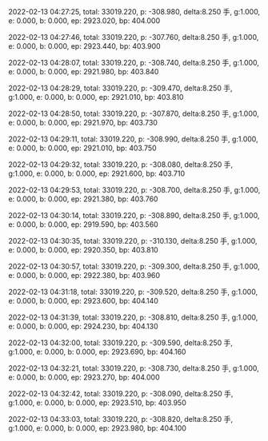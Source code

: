 2022-02-13 04:27:25, total: 33019.220, p: -308.980, delta:8.250 手, g:1.000, e: 0.000, b: 0.000, ep: 2923.020, bp: 404.000

2022-02-13 04:27:46, total: 33019.220, p: -307.760, delta:8.250 手, g:1.000, e: 0.000, b: 0.000, ep: 2923.440, bp: 403.900

2022-02-13 04:28:07, total: 33019.220, p: -308.740, delta:8.250 手, g:1.000, e: 0.000, b: 0.000, ep: 2921.980, bp: 403.840

2022-02-13 04:28:29, total: 33019.220, p: -309.470, delta:8.250 手, g:1.000, e: 0.000, b: 0.000, ep: 2921.010, bp: 403.810

2022-02-13 04:28:50, total: 33019.220, p: -307.870, delta:8.250 手, g:1.000, e: 0.000, b: 0.000, ep: 2921.970, bp: 403.730

2022-02-13 04:29:11, total: 33019.220, p: -308.990, delta:8.250 手, g:1.000, e: 0.000, b: 0.000, ep: 2921.010, bp: 403.750

2022-02-13 04:29:32, total: 33019.220, p: -308.080, delta:8.250 手, g:1.000, e: 0.000, b: 0.000, ep: 2921.600, bp: 403.710

2022-02-13 04:29:53, total: 33019.220, p: -308.700, delta:8.250 手, g:1.000, e: 0.000, b: 0.000, ep: 2921.380, bp: 403.760

2022-02-13 04:30:14, total: 33019.220, p: -308.890, delta:8.250 手, g:1.000, e: 0.000, b: 0.000, ep: 2919.590, bp: 403.560

2022-02-13 04:30:35, total: 33019.220, p: -310.130, delta:8.250 手, g:1.000, e: 0.000, b: 0.000, ep: 2920.350, bp: 403.810

2022-02-13 04:30:57, total: 33019.220, p: -309.300, delta:8.250 手, g:1.000, e: 0.000, b: 0.000, ep: 2922.380, bp: 403.960

2022-02-13 04:31:18, total: 33019.220, p: -309.520, delta:8.250 手, g:1.000, e: 0.000, b: 0.000, ep: 2923.600, bp: 404.140

2022-02-13 04:31:39, total: 33019.220, p: -308.810, delta:8.250 手, g:1.000, e: 0.000, b: 0.000, ep: 2924.230, bp: 404.130

2022-02-13 04:32:00, total: 33019.220, p: -309.590, delta:8.250 手, g:1.000, e: 0.000, b: 0.000, ep: 2923.690, bp: 404.160

2022-02-13 04:32:21, total: 33019.220, p: -308.730, delta:8.250 手, g:1.000, e: 0.000, b: 0.000, ep: 2923.270, bp: 404.000

2022-02-13 04:32:42, total: 33019.220, p: -308.090, delta:8.250 手, g:1.000, e: 0.000, b: 0.000, ep: 2923.510, bp: 403.950

2022-02-13 04:33:03, total: 33019.220, p: -308.820, delta:8.250 手, g:1.000, e: 0.000, b: 0.000, ep: 2923.980, bp: 404.100